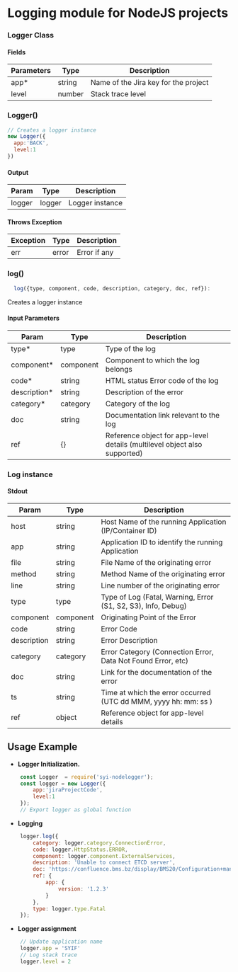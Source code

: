 # Logging module for NodeJS projects

### Logger Class

#### Fields

Parameters   |Type   | Description
-------------|-------|----------------
app*         |string | Name of the Jira key for the project
level        |number | Stack trace level

### Logger()

```js
// Creates a logger instance
new Logger({
  app:'BACK',
  level:1
})
```

#### Output

Param        |Type    | Description
-------------|--------|---------------
logger       |logger  |Logger instance

#### Throws Exception

Exception        |Type  | Description
-----------------|------|--------------
err              |error |Error if any

### log()

```js
  log({type, component, code, description, category, doc, ref}):
```

Creates a logger instance

#### Input Parameters

Param        |Type                  | Description
-------------|----------------------|---------------------------------------
type*        |type                  |Type of the log
component*   |component             |Component to which the log belongs
code*        |string                |HTML status Error code of the log
description* |string                |Description of the error
category*    |category              |Category of the log
doc          |string                |Documentation link relevant to the log
ref          |{}                    |Reference object for app-level details (multilevel object also supported)

### Log instance

#### Stdout

Param        |Type                  | Description
-------------|----------------------|---------------------------------------
host         |string                |Host Name of the running Application (IP/Container ID)
app          |string                |Application ID to identify the running Application
file         |string                |File Name of the originating error
method       |string                |Method Name of the originating error
line         |string                |Line number of the originating error
type         |type                  |Type of Log (Fatal, Warning, Error (S1, S2, S3), Info, Debug)
component    |component             |Originating Point of the Error
code         |string                |Error Code
description  |string                |Error Description
category     |category              |Error Category (Connection Error, Data Not Found Error, etc)
doc          |string                |Link for the documentation of the error
ts           |string                |Time at which the error occurred (UTC dd MMM, yyyy hh: mm: ss )
ref          |object                |Reference object for app-level details

## Usage Example

* **Logger Initialization.**

```js
    const Logger  = require('syi-nodelogger');
    const logger = new Logger({
        app:'jiraProjectCode',
        level:1
    });
    // Export logger as global function
```

* **Logging**

```js
    logger.log({
        category: logger.category.ConnectionError,
        code: logger.HttpStatus.ERROR,
        component: logger.component.ExternalServices,
        description: 'Unable to connect ETCD server',
        doc: 'https://confluence.bms.bz/display/BMS20/Configuration+management+system',
        ref: {
            app: {
                version: '1.2.3'
            }
        },
        type: logger.type.Fatal
    });
```

* **Logger assignment**

```js
    // Update application name
    logger.app = 'SYIF'
    // Log stack trace
    logger.level = 2
```
